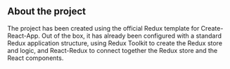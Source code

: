 ## About the project

The project has been created using the official Redux template for Create-React-App. Out of the box, it has already been configured with a standard Redux application structure, using Redux Toolkit to create the Redux store and logic, and React-Redux to connect together the Redux store and the React components.
